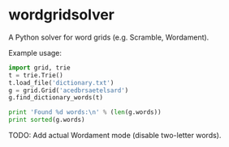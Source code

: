 wordgridsolver
==============

A Python solver for word grids (e.g. Scramble, Wordament).

Example usage:

```python
import grid, trie
t = trie.Trie()
t.load_file('dictionary.txt')
g = grid.Grid('acedbrsaetelsard')
g.find_dictionary_words(t)

print 'Found %d words:\n' % (len(g.words))
print sorted(g.words)
```

TODO: Add actual Wordament mode (disable two-letter words).
